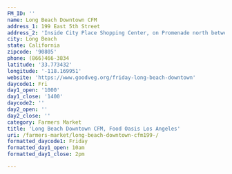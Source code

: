 ```yaml
---
FM_ID: ''
name: Long Beach Downtown CFM
address_1: 199 East 5th Street
address_2: 'Inside City Place Shopping Center, on Promenade north between 3rd and 5th. '
city: Long Beach
state: California
zipcode: '90805'
phone: (866)466-3834
latitude: '33.773432'
longitude: '-118.169951'
website: 'https://www.goodveg.org/friday-long-beach-downtown'
daycode1: Fri
day1_open: '1000'
day1_close: '1400'
daycode2: ''
day2_open: ''
day2_close: ''
category: Farmers Market
title: 'Long Beach Downtown CFM, Food Oasis Los Angeles'
uri: /farmers-market/long-beach-downtown-cfm199-/
formatted_daycode1: Friday
formatted_day1_open: 10am
formatted_day1_close: 2pm

---
```

